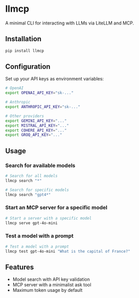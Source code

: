 # llmcp

A minimal CLI for interacting with LLMs via LiteLLM and MCP.

## Installation

```bash
pip install llmcp
```

## Configuration

Set up your API keys as environment variables:

```bash
# OpenAI
export OPENAI_API_KEY="sk-..."

# Anthropic
export ANTHROPIC_API_KEY="sk-..."

# Other providers
export GEMINI_API_KEY="..."
export MISTRAL_API_KEY="..."
export COHERE_API_KEY="..."
export GROQ_API_KEY="..."
```

## Usage

### Search for available models

```bash
# Search for all models
llmcp search "*"

# Search for specific models
llmcp search "gpt4*"
```

### Start an MCP server for a specific model

```bash
# Start a server with a specific model
llmcp serve gpt-4o-mini
```

### Test a model with a prompt

```bash
# Test a model with a prompt
llmcp test gpt-4o-mini "What is the capital of France?"
```

## Features

- Model search with API key validation
- MCP server with a minimalist ask tool
- Maximum token usage by default